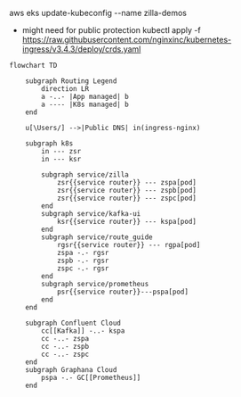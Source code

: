 aws eks update-kubeconfig --name zilla-demos


- might need for public protection
kubectl apply -f https://raw.githubusercontent.com/nginxinc/kubernetes-ingress/v3.4.3/deploy/crds.yaml

```mermaid
flowchart TD

    subgraph Routing Legend
        direction LR
        a -..- |App managed| b
        a ---- |K8s managed| b
    end

    u[\Users/] -->|Public DNS| in(ingress-nginx)

    subgraph k8s
        in --- zsr
        in --- ksr

        subgraph service/zilla
            zsr{{service router}} --- zspa[pod]
            zsr{{service router}} --- zspb[pod]
            zsr{{service router}} --- zspc[pod]
        end
        subgraph service/kafka-ui
            ksr{{service router}} --- kspa[pod]
        end
        subgraph service/route_guide
            rgsr{{service router}} --- rgpa[pod]
            zspa -.- rgsr
            zspb -.- rgsr
            zspc -.- rgsr
        end
        subgraph service/prometheus
            psr{{service router}}---pspa[pod]
        end
    end

    subgraph Confluent Cloud
        cc[[Kafka]] -..- kspa
        cc -..- zspa
        cc -..- zspb
        cc -..- zspc
    end
    subgraph Graphana Cloud
        pspa -.- GC[[Prometheus]]
    end

```
